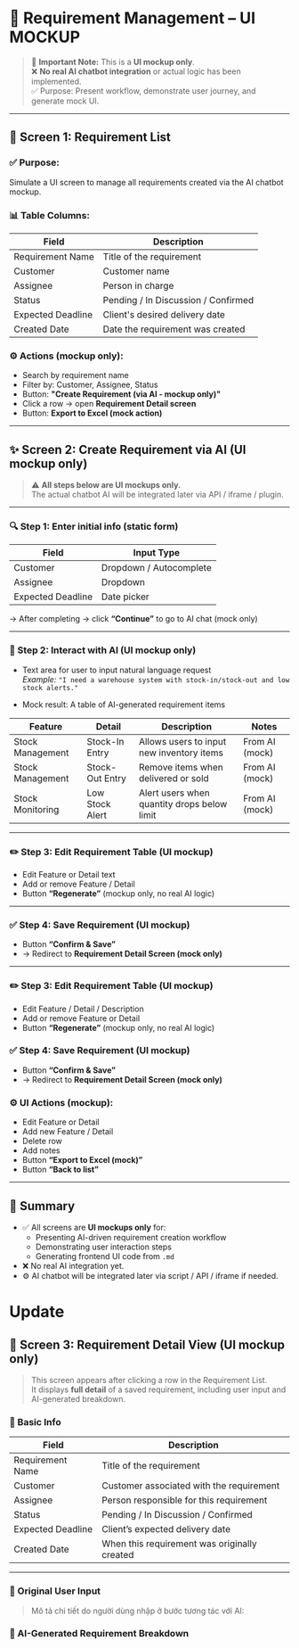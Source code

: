 # 🎯 Requirement Management – **UI MOCKUP**

> 📝 **Important Note:** This is a **UI mockup only**.  
> ❌ **No real AI chatbot integration** or actual logic has been implemented.  
> ✅ Purpose: Present workflow, demonstrate user journey, and generate mock UI.

---

## 📄 Screen 1: Requirement List

### ✅ Purpose:
Simulate a UI screen to manage all requirements created via the AI chatbot mockup.

### 📊 Table Columns:
| Field               | Description                                  |
|---------------------|----------------------------------------------|
| Requirement Name    | Title of the requirement                     |
| Customer            | Customer name                                |
| Assignee            | Person in charge                             |
| Status              | Pending / In Discussion / Confirmed          |
| Expected Deadline   | Client's desired delivery date               |
| Created Date        | Date the requirement was created             |

### ⚙️ Actions (mockup only):
- Search by requirement name
- Filter by: Customer, Assignee, Status
- Button: **"Create Requirement (via AI - mockup only)"**
- Click a row → open **Requirement Detail screen**
- Button: **Export to Excel (mock action)**

---

## ✨ Screen 2: Create Requirement via AI (**UI mockup only**)

> ⚠️ **All steps below are UI mockups only.**  
> The actual chatbot AI will be integrated later via API / iframe / plugin.  

---

### 🔍 Step 1: Enter initial info (static form)

| Field                | Input Type           |
|----------------------|----------------------|
| Customer             | Dropdown / Autocomplete |
| Assignee             | Dropdown             |
| Expected Deadline    | Date picker          |

→ After completing → click **“Continue”** to go to AI chat (mock only)

---

### 💬 Step 2: Interact with AI (UI mockup only)

- Text area for user to input natural language request  
  _Example:_ `"I need a warehouse system with stock-in/stock-out and low stock alerts."`

- Mock result: A table of AI-generated requirement items

| Feature              | Detail                   | Description                                 | Notes            |
|----------------------|---------------------------|---------------------------------------------|------------------|
| Stock Management      | Stock-In Entry            | Allows users to input new inventory items   | From AI (mock)   |
| Stock Management      | Stock-Out Entry           | Remove items when delivered or sold         | From AI (mock)   |
| Stock Monitoring      | Low Stock Alert           | Alert users when quantity drops below limit | From AI (mock)   |

---

### ✏️ Step 3: Edit Requirement Table (UI mockup)
- Edit Feature or Detail text
- Add or remove Feature / Detail
- Button **“Regenerate”** (mockup only, no real AI logic)

---

### ✅ Step 4: Save Requirement (UI mockup)
- Button **“Confirm & Save”**
- → Redirect to **Requirement Detail Screen (mock only)**

---

### ✏️ Step 3: Edit Requirement Table (UI mockup)
- Edit Feature / Detail / Description
- Add or remove Feature or Detail
- Button **“Regenerate”** (mockup only, no real AI logic)

### ✅ Step 4: Save Requirement (UI mockup)
- Button **“Confirm & Save”**
- → Redirect to **Requirement Detail Screen (mock only)**

### ⚙️ UI Actions (mockup):
- Edit Feature or Detail
- Add new Feature / Detail
- Delete row
- Add notes
- Button **“Export to Excel (mock)”**
- Button **“Back to list”**

---

## 📌 Summary

- ✅ All screens are **UI mockups only** for:
  - Presenting AI-driven requirement creation workflow
  - Demonstrating user interaction steps
  - Generating frontend UI code from `.md`
- ❌ No real AI integration yet.
- ⚙️ AI chatbot will be integrated later via script / API / iframe if needed.

# Update
## 🧾 Screen 3: Requirement Detail View (UI mockup only)

> This screen appears after clicking a row in the Requirement List.  
> It displays **full detail** of a saved requirement, including user input and AI-generated breakdown.

### 📌 Basic Info

| Field             | Description                                  |
|------------------|----------------------------------------------|
| Requirement Name | Title of the requirement                     |
| Customer         | Customer associated with the requirement     |
| Assignee         | Person responsible for this requirement      |
| Status           | Pending / In Discussion / Confirmed          |
| Expected Deadline| Client’s expected delivery date              |
| Created Date     | When this requirement was originally created |

---

### 📝 Original User Input

> Mô tả chi tiết do người dùng nhập ở bước tương tác với AI:

### 🤖 AI-Generated Requirement Breakdown